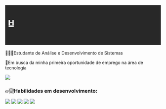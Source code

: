 <img src="helloAnimation.svg">

👨🏼‍💻Estudante de Análise e Desenvolvimento de Sistemas

🔭Em busca da minha primeira oportunidade de emprego na área de tecnologia

[![](https://img.shields.io/badge/LinkedIn-0077B5?style=for-the-badge&logo=linkedin&logoColor=white)](https://www.linkedin.com/in/aurussoares/)



### 👉🏼Habilidades em desenvolvimento:
<div>
    <img src="https://img.shields.io/badge/Java-ED8B00?style=for-the-badge&logo=openjdk&logoColor=white">
    <img src="https://img.shields.io/badge/JavaScript-F7DF1E?style=for-the-badge&logo=javascript&logoColor=black">
    <img src="https://img.shields.io/badge/CSS3-1572B6?style=for-the-badge&logo=css3&logoColor=white">
    <img src="https://img.shields.io/badge/HTML5-E34F26?style=for-the-badge&logo=html5&logoColor=white">
    <img src="https://img.shields.io/badge/mysql-4479A1.svg?style=for-the-badge&logo=mysql&logoColor=white">
</div>

